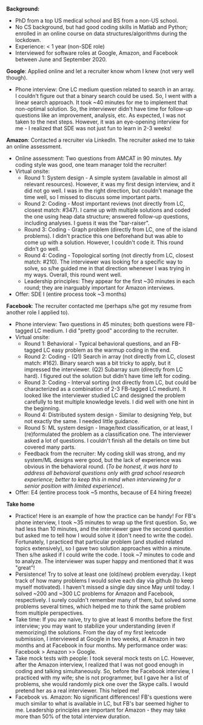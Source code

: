 **Background:**

* PhD from a top US medical school and BS from a non-US school.
* No CS background, but had good coding skills in Matlab and Python; enrolled in an online course on data structures/algorithms during the lockdown.
* Experience: < 1 year (non-SDE role)
* Interviewed for software roles at Google, Amazon, and Facebook between June and September 2020.

**Google**:
Applied online and let a recruiter know whom I knew (not very well though).
* Phone interview: One LC medium question related to search in an array. I couldn't figure out that a binary search could be used. So, I went with a linear search approach. It took ~40 minutes for me to implement that non-optimal solution. So, the interviewer didn't have time for follow-up questions like an improvement, analysis, etc. As expected, I was not taken to the next steps. However, it was an eye-opening interview for me - I realized that SDE was not just fun to learn in 2-3 weeks!

**Amazon**:
Contacted a recruiter via LinkedIn. The recruiter asked me to take an online assessment.
* Online assessment: Two questions from AMCAT in 90 minutes. My coding style was good, one team manager told the recruiter!
* Virtual onsite:
  * Round 1: System design - A simple system (available in almost all relevant resources). However, it was my first design interview, and it did not go well. I was in the right direction, but couldn't manage the time well, so I missed to discuss some important parts.
  * Round 2: Coding - Most important reviews (not directly from LC, closest match: #347). I came up with multiple solutions and coded the one using heap data structure; answered follow-up questions, including analyses. I guess it was the "bar-raiser".
  * Round 3: Coding - Graph problem (directly from LC, one of the island problems). I didn't practice this one beforehand but was able to come up with a solution. However, I couldn't code it. This round didn't go well.
  * Round 4: Coding - Topological sorting (not directly from LC, closest match: #210). The interviewer was looking for a specific way to solve, so s/he guided me in that direction whenever I was trying in my ways. Overall, this round went well.
  * Leadership principles: They appear for the first ~30 minutes in each round; they are inarguably important for Amazon interviews.
* Offer: SDE I (entire process took ~3 months)

**Facebook**:
The recruiter contacted me (perhaps s/he got my resume from another role I applied to).
* Phone interview: Two questions in 45 minutes; both questions were FB-tagged LC medium. I did "pretty good" according to the recruiter.
* Virtual onsite:
  * Round 1: Behavioral - Typical behavioral questions, and an FB-tagged LC easy problem as the warmup coding in the end.
  * Round 2: Coding - (Q1) Search in array (not directly from LC, closest match: #162). Binary search was a bit tricky to apply, but it impressed the interviewer. (Q2) Subarray sum (directly from LC hard). I figured out the solution but didn't have time left for coding.
  * Round 3: Coding - Interval sorting (not directly from LC, but could be characterized as a combination of 2-3 FB-tagged LC medium). It looked like the interviewer studied LC and designed the problem carefully to test multiple knowledge levels. I did well with one hint in the beginning.
  * Round 4: Distributed system design - Similar to designing Yelp, but not exactly the same. I needed little guidance.
  * Round 5: ML system design - Image/text classification, or at least, I (re)formulated the problem as a classification one. The interviewer asked a lot of questions. I couldn't finish all the details on time but covered many parts.
  * Feedback from the recruiter: My coding skill was strong, and my system/ML designs were good, but the lack of experience was obvious in the behavioral round. (*To be honest, it was hard to address all behavioral questions only with grad school research experience; better to keep this in mind when interviewing for a senior position with limited experience*).
* Offer: E4 (entire process took ~5 months, because of E4 hiring freeze)

**Take home**
* Practice! Here is an example of how the practice can be handy! For FB's phone interview, I took ~35 minutes to wrap up the first question. So, we had less than 10 minutes, and the interviewer gave the second question but asked me to tell how I would solve it (don't need to write the code). Fortunately, I practiced that particular problem (and studied related topics extensively), so I gave two solution approaches within a minute. Then s/he asked if I could write the code. I took ~7 minutes to code and to analyze. The interviewer was super happy and mentioned that it was "great"!
* Persistence! Try to solve at least one (old/new) problem everyday. I kept track of how many problems I would solve each day via github (to keep myself motivated). I haven't missed a single day since May until today. I solved ~200 and ~300 LC problems for Amazon and Facebook, respectively. I surely couldn't remember many of them, but solved some problems several times, which helped me to think the same problem from multiple perspectives.
* Take time: If you are naive, try to give at least 6 months before the first interview; you may want to stabilize your understanding (even if memorizing) the solutions. From the day of my first leetcode submission, I interviewed at Google in two weeks, at Amazon in two months and at Facebook in four months. My performance order was: Facebook > Amazon >> Google.
* Take mock tests with people: I took several mock tests on LC. However, after the Amazon interview, I realized that I was not good enough in coding and talking simultaneously. So, before the Facebook interview, I practiced with my wife; she is not programmer, but I gave her a list of problems, she would randomly pick one over the Skype calls. I would pretend her as a real interviewer. This helped me!
* Facebook vs. Amazon: No significant differences! FB's questions were much similar to what is available in LC, but FB's bar seemed higher to me. Leadership principles are important for Amazon - they may take more than 50% of the total interview duration.
